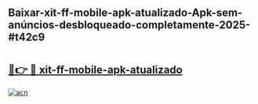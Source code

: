## Baixar-xit-ff-mobile-apk-atualizado-Apk-sem-anúncios-desbloqueado-completamente-2025-#t42c9

# <h2><a href="https://ainizakaria.my?title=xit-ff-mobile-apk-atualizado&ref=22M">🔗👉 🔴 xit-ff-mobile-apk-atualizado</a></h2>

[![acn](https://github.com/user-attachments/assets/0f9c940e-d8b0-45ae-aac7-cd30a18b3e1c)](https://ainizakaria.my?title=xit-ff-mobile-apk-atualizado&ref=22M)

